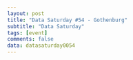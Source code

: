 ```yaml
---
layout: post
title: "Data Saturday #54 - Gothenburg"
subtitle: "Data Saturday"
tags: [event]
comments: false
data: datasaturday0054
---
```

